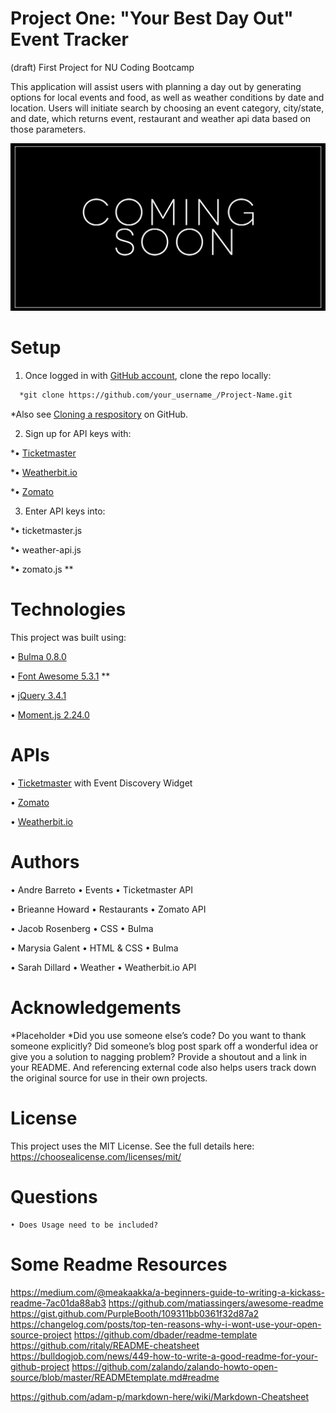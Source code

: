 # Project One: "Your Best Day Out" Event Tracker
(draft) First Project for NU Coding Bootcamp

This application will assist users with planning a day out by generating options for local events and food, as well as weather conditions by date and location. Users will initiate search by choosing an event category, city/state, and date, which returns event, restaurant and weather api data based on those parameters.


![event tracker screenshot](/images/readme/best-day-out.jpg)


# Setup

1) Once logged in with [GitHub account](https://github.login/), clone the repo locally:

```sh
  *git clone https://github.com/your_username_/Project-Name.git
```
  *Also see [Cloning a respository](https://help.github.com/en/github/creating-cloning-and-archiving-repositories/cloning-a-repository) on GitHub.

2) Sign up for API keys with:

  *• [Ticketmaster](https://developer.ticketmaster.com/)

  *• [Weatherbit.io](https://www.weatherbit.io/)

  *• [Zomato](https://developers.zomato.com/api)


3) Enter API keys into:

  *• ticketmaster.js

  *• weather-api.js

  *• zomato.js **


# Technologies

This project was built using:

• [Bulma 0.8.0](https://bulma.io/)

• [Font Awesome 5.3.1](https://fontawesome.com/) **

• [jQuery 3.4.1](https://jquery.com/)

• [Moment.js 2.24.0](https://momentjs.com/)


# APIs

• [Ticketmaster](https://developer.ticketmaster.com/) with Event Discovery Widget 

• [Zomato](https://developers.zomato.com/api)

• [Weatherbit.io](https://www.weatherbit.io/)


# Authors 

• Andre Barreto • Events • Ticketmaster API

• Brieanne Howard • Restaurants • Zomato API

• Jacob Rosenberg • CSS • Bulma

• Marysia Galent • HTML & CSS • Bulma

• Sarah Dillard • Weather • Weatherbit.io API
    

# Acknowledgements
*Placeholder *Did you use someone else’s code? Do you want to thank someone explicitly? Did someone’s blog post spark off a wonderful idea or give you a solution to nagging problem? Provide a shoutout and a link in your README. And referencing external code also helps users track down the original source for use in their own projects.


# License

This project uses the MIT License. See the full details here: https://choosealicense.com/licenses/mit/ 


# Questions
    • Does Usage need to be included?


# Some Readme Resources
https://medium.com/@meakaakka/a-beginners-guide-to-writing-a-kickass-readme-7ac01da88ab3
https://github.com/matiassingers/awesome-readme
https://gist.github.com/PurpleBooth/109311bb0361f32d87a2
https://changelog.com/posts/top-ten-reasons-why-i-wont-use-your-open-source-project
https://github.com/dbader/readme-template
https://github.com/ritaly/README-cheatsheet
https://bulldogjob.com/news/449-how-to-write-a-good-readme-for-your-github-project
https://github.com/zalando/zalando-howto-open-source/blob/master/READMEtemplate.md#readme

https://github.com/adam-p/markdown-here/wiki/Markdown-Cheatsheet


